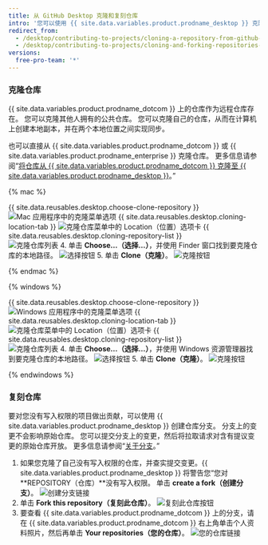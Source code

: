 ```yaml
---
title: 从 GitHub Desktop 克隆和复刻仓库
intro: '您可以使用 {{ site.data.variables.product.prodname_desktop }} 克隆和复刻 {{ site.data.variables.product.prodname_dotcom }} 上的仓库。'
redirect_from:
  - /desktop/contributing-to-projects/cloning-a-repository-from-github-desktop
  - /desktop/contributing-to-projects/cloning-and-forking-repositories-from-github-desktop
versions:
  free-pro-team: '*'
---
```


### 克隆仓库
{{ site.data.variables.product.prodname_dotcom }} 上的仓库作为远程仓库存在。  您可以克隆其他人拥有的公共仓库。 您可以克隆自己的仓库，从而在计算机上创建本地副本，并在两个本地位置之间实现同步。

也可以直接从 {{ site.data.variables.product.prodname_dotcom }} 或 {{ site.data.variables.product.prodname_enterprise }} 克隆仓库。 更多信息请参阅“[将仓库从 {{ site.data.variables.product.prodname_dotcom }} 克隆至 {{ site.data.variables.product.prodname_desktop }}](/desktop/guides/contributing-to-projects/cloning-a-repository-from-github-to-github-desktop/)。”

{% mac %}

{{ site.data.reusables.desktop.choose-clone-repository }}
  ![Mac 应用程序中的克隆菜单选项](/assets/images/help/desktop/clone-file-menu-mac.png)
{{ site.data.reusables.desktop.cloning-location-tab }}
  ![克隆仓库菜单中的 Location（位置）选项卡](/assets/images/help/desktop/choose-repository-location-mac.png)
{{ site.data.reusables.desktop.cloning-repository-list }}  
![克隆仓库列表](/assets/images/help/desktop/clone-a-repository-list-mac.png)
4. 单击 **Choose...（选择...）**，并使用 Finder 窗口找到要克隆仓库的本地路径。 ![选择按钮](/assets/images/help/desktop/clone-choose-button-mac.png)
5. 单击 **Clone（克隆）**。 ![克隆按钮](/assets/images/help/desktop/clone-button-mac.png)

{% endmac %}

{% windows %}

{{ site.data.reusables.desktop.choose-clone-repository }}
  ![Windows 应用程序中的克隆菜单选项](/assets/images/help/desktop/clone-file-menu-windows.png)
{{ site.data.reusables.desktop.cloning-location-tab }}
  ![克隆仓库菜单中的 Location（位置）选项卡](/assets/images/help/desktop/choose-repository-location-win.png)
{{ site.data.reusables.desktop.cloning-repository-list }}     
![克隆仓库列表](/assets/images/help/desktop/clone-a-repository-list-win.png)
4. 单击 **Choose...（选择...）**，并使用 Windows 资源管理器找到要克隆仓库的本地路径。 ![选择按钮](/assets/images/help/desktop/clone-choose-button-win.png)
5. 单击 **Clone（克隆）**。 ![克隆按钮](/assets/images/help/desktop/clone-button-win.png)

{% endwindows %}

### 复刻仓库
要对您没有写入权限的项目做出贡献，可以使用 {{ site.data.variables.product.prodname_desktop }} 创建仓库分支。 分支上的变更不会影响原始仓库。 您可以提交分支上的变更，然后将拉取请求对含有提议变更的原始仓库开放。 更多信息请参阅“[关于分支](/github/collaborating-with-issues-and-pull-requests/about-forks)。”

1. 如果您克隆了自己没有写入权限的仓库，并查实提交变更。{{ site.data.variables.product.prodname_desktop }} 将警告您“您对 **REPOSITORY（仓库）**没有写入权限。 单击 **create a fork（创建分支）**。 ![创建分支链接](/assets/images/help/desktop/create-a-fork.png)
3. 单击 **Fork this repository（复刻此仓库）**。 ![复刻此仓库按钮](/assets/images/help/desktop/fork-this-repo-button.png)
4. 要查看 {{ site.data.variables.product.prodname_dotcom }} 上的分支，请在 {{ site.data.variables.product.prodname_dotcom }} 右上角单击个人资料照片，然后再单击 **Your repositories（您的仓库）**。 ![您的仓库链接](/assets/images/help/profile/your-repositories.png)
